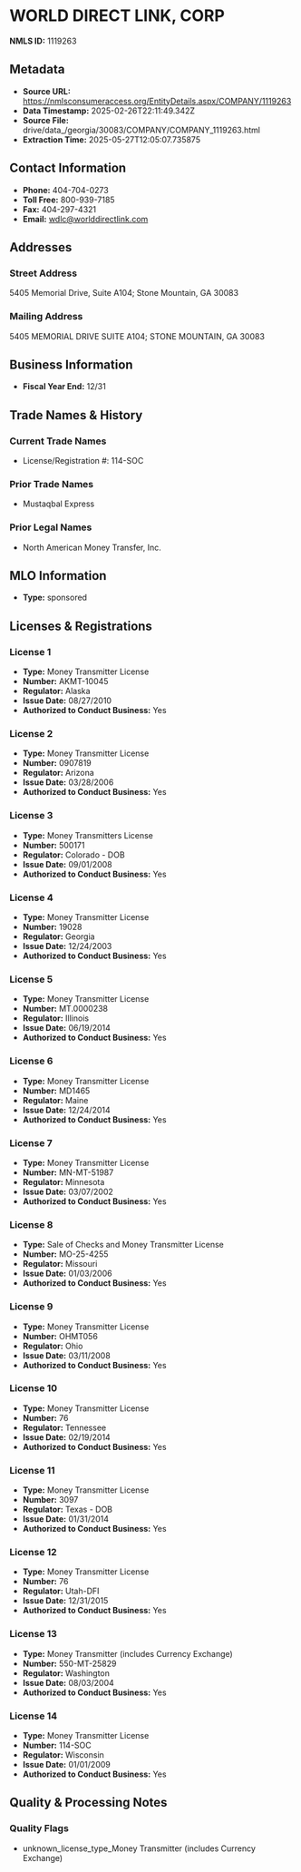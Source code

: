# WORLD DIRECT LINK, CORP

**NMLS ID:** 1119263

## Metadata
- **Source URL:** https://nmlsconsumeraccess.org/EntityDetails.aspx/COMPANY/1119263
- **Data Timestamp:** 2025-02-26T22:11:49.342Z
- **Source File:** drive/data_/georgia/30083/COMPANY/COMPANY_1119263.html
- **Extraction Time:** 2025-05-27T12:05:07.735875

## Contact Information
- **Phone:** 404-704-0273
- **Toll Free:** 800-939-7185
- **Fax:** 404-297-4321
- **Email:** wdlc@worlddirectlink.com

## Addresses
### Street Address
5405 Memorial Drive, Suite A104; Stone Mountain, GA 30083

### Mailing Address
5405 MEMORIAL DRIVE SUITE A104; STONE MOUNTAIN, GA 30083

## Business Information
- **Fiscal Year End:** 12/31

## Trade Names & History
### Current Trade Names
- License/Registration #: 114-SOC

### Prior Trade Names
- Mustaqbal Express

### Prior Legal Names
- North American Money Transfer, Inc.

## MLO Information
- **Type:** sponsored

## Licenses & Registrations

### License 1
- **Type:** Money Transmitter License
- **Number:** AKMT-10045
- **Regulator:** Alaska
- **Issue Date:** 08/27/2010
- **Authorized to Conduct Business:** Yes

### License 2
- **Type:** Money Transmitter License
- **Number:** 0907819
- **Regulator:** Arizona
- **Issue Date:** 03/28/2006
- **Authorized to Conduct Business:** Yes

### License 3
- **Type:** Money Transmitters License
- **Number:** 500171
- **Regulator:** Colorado - DOB
- **Issue Date:** 09/01/2008
- **Authorized to Conduct Business:** Yes

### License 4
- **Type:** Money Transmitter License
- **Number:** 19028
- **Regulator:** Georgia
- **Issue Date:** 12/24/2003
- **Authorized to Conduct Business:** Yes

### License 5
- **Type:** Money Transmitter License
- **Number:** MT.0000238
- **Regulator:** Illinois
- **Issue Date:** 06/19/2014
- **Authorized to Conduct Business:** Yes

### License 6
- **Type:** Money Transmitter License
- **Number:** MD1465
- **Regulator:** Maine
- **Issue Date:** 12/24/2014
- **Authorized to Conduct Business:** Yes

### License 7
- **Type:** Money Transmitter License
- **Number:** MN-MT-51987
- **Regulator:** Minnesota
- **Issue Date:** 03/07/2002
- **Authorized to Conduct Business:** Yes

### License 8
- **Type:** Sale of Checks and Money Transmitter License
- **Number:** MO-25-4255
- **Regulator:** Missouri
- **Issue Date:** 01/03/2006
- **Authorized to Conduct Business:** Yes

### License 9
- **Type:** Money Transmitter License
- **Number:** OHMT056
- **Regulator:** Ohio
- **Issue Date:** 03/11/2008
- **Authorized to Conduct Business:** Yes

### License 10
- **Type:** Money Transmitter License
- **Number:** 76
- **Regulator:** Tennessee
- **Issue Date:** 02/19/2014
- **Authorized to Conduct Business:** Yes

### License 11
- **Type:** Money Transmitter License
- **Number:** 3097
- **Regulator:** Texas - DOB
- **Issue Date:** 01/31/2014
- **Authorized to Conduct Business:** Yes

### License 12
- **Type:** Money Transmitter License
- **Number:** 76
- **Regulator:** Utah-DFI
- **Issue Date:** 12/31/2015
- **Authorized to Conduct Business:** Yes

### License 13
- **Type:** Money Transmitter (includes Currency Exchange)
- **Number:** 550-MT-25829
- **Regulator:** Washington
- **Issue Date:** 08/03/2004
- **Authorized to Conduct Business:** Yes

### License 14
- **Type:** Money Transmitter License
- **Number:** 114-SOC
- **Regulator:** Wisconsin
- **Issue Date:** 01/01/2009
- **Authorized to Conduct Business:** Yes

## Quality & Processing Notes
### Quality Flags
- unknown_license_type_Money Transmitter (includes Currency Exchange)
